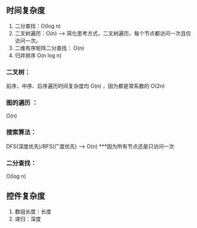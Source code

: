 ## 时间复杂度
1. 二分查找：O(log n)
2. 二叉树遍历：O(n)  --> 简化思考方式，二叉树遍历，每个节点都访问一次且仅访问一次。
2. 二维有序矩阵二分查找： O(n)
3. 归并排序 O(n log n)
### 二叉树：
前序，中序、后序遍历时间复杂度均 O(n) ，因为都是常系数的 O(2n)
### 图的遍历 ： 
O(n)
### 搜索算法：
DFS(深度优先)/BFS(广度优先) --> O(n) ***因为所有节点还是只访问一次
### 二分查找：
O(log n)

## 控件复杂度
1. 数组长度：长度
2. 递归：深度
